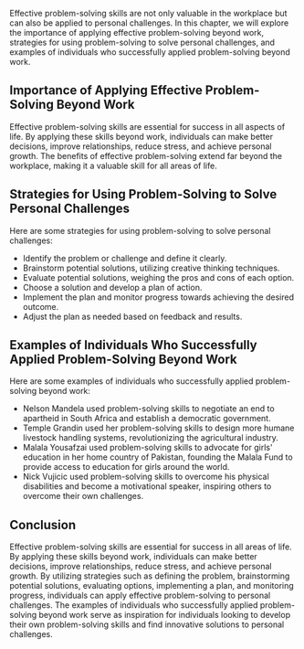 
Effective problem-solving skills are not only valuable in the workplace but can also be applied to personal challenges. In this chapter, we will explore the importance of applying effective problem-solving beyond work, strategies for using problem-solving to solve personal challenges, and examples of individuals who successfully applied problem-solving beyond work.

Importance of Applying Effective Problem-Solving Beyond Work
------------------------------------------------------------

Effective problem-solving skills are essential for success in all aspects of life. By applying these skills beyond work, individuals can make better decisions, improve relationships, reduce stress, and achieve personal growth. The benefits of effective problem-solving extend far beyond the workplace, making it a valuable skill for all areas of life.

Strategies for Using Problem-Solving to Solve Personal Challenges
-----------------------------------------------------------------

Here are some strategies for using problem-solving to solve personal challenges:

* Identify the problem or challenge and define it clearly.
* Brainstorm potential solutions, utilizing creative thinking techniques.
* Evaluate potential solutions, weighing the pros and cons of each option.
* Choose a solution and develop a plan of action.
* Implement the plan and monitor progress towards achieving the desired outcome.
* Adjust the plan as needed based on feedback and results.

Examples of Individuals Who Successfully Applied Problem-Solving Beyond Work
----------------------------------------------------------------------------

Here are some examples of individuals who successfully applied problem-solving beyond work:

* Nelson Mandela used problem-solving skills to negotiate an end to apartheid in South Africa and establish a democratic government.
* Temple Grandin used her problem-solving skills to design more humane livestock handling systems, revolutionizing the agricultural industry.
* Malala Yousafzai used problem-solving skills to advocate for girls' education in her home country of Pakistan, founding the Malala Fund to provide access to education for girls around the world.
* Nick Vujicic used problem-solving skills to overcome his physical disabilities and become a motivational speaker, inspiring others to overcome their own challenges.

Conclusion
----------

Effective problem-solving skills are essential for success in all areas of life. By applying these skills beyond work, individuals can make better decisions, improve relationships, reduce stress, and achieve personal growth. By utilizing strategies such as defining the problem, brainstorming potential solutions, evaluating options, implementing a plan, and monitoring progress, individuals can apply effective problem-solving to personal challenges. The examples of individuals who successfully applied problem-solving beyond work serve as inspiration for individuals looking to develop their own problem-solving skills and find innovative solutions to personal challenges.
